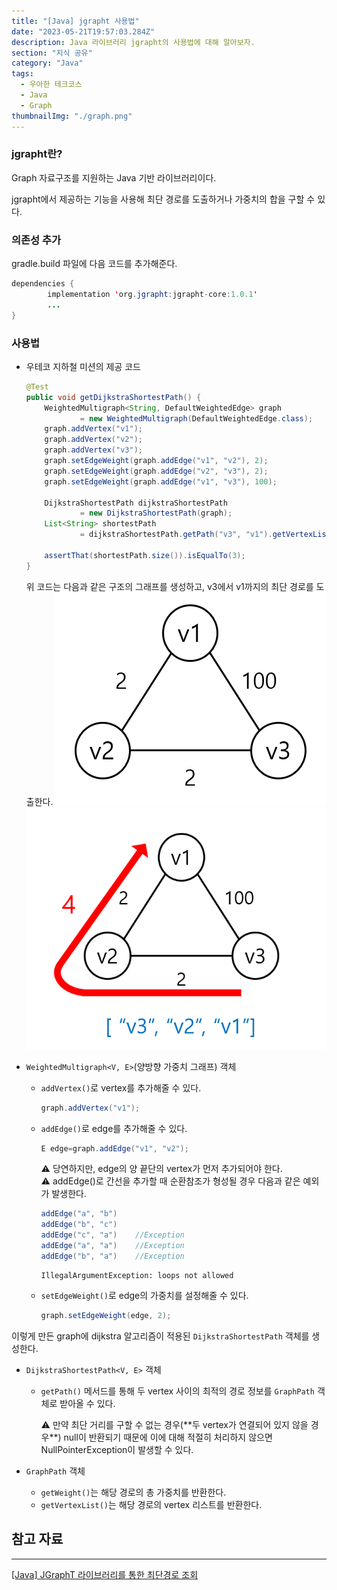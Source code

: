 ```yaml
---
title: "[Java] jgrapht 사용법"
date: "2023-05-21T19:57:03.284Z"
description: Java 라이브러리 jgrapht의 사용법에 대해 알아보자.
section: "지식 공유" 
category: "Java"
tags:
  - 우아한 테크코스
  - Java
  - Graph
thumbnailImg: "./graph.png"
---
```


### jgrapht란?

Graph 자료구조를 지원하는 Java 기반 라이브러리이다.

jgrapht에서 제공하는 기능을 사용해 최단 경로를 도출하거나 가중치의 합을 구할 수 있다.

### 의존성 추가

gradle.build 파일에 다음 코드를 추가해준다.

```java
dependencies {
		implementation 'org.jgrapht:jgrapht-core:1.0.1'
		...
}
```

### 사용법

- 우테코 지하철 미션의 제공 코드

  ```java
  @Test
  public void getDijkstraShortestPath() {
      WeightedMultigraph<String, DefaultWeightedEdge> graph
              = new WeightedMultigraph(DefaultWeightedEdge.class);
      graph.addVertex("v1");
      graph.addVertex("v2");
      graph.addVertex("v3");
      graph.setEdgeWeight(graph.addEdge("v1", "v2"), 2);
      graph.setEdgeWeight(graph.addEdge("v2", "v3"), 2);
      graph.setEdgeWeight(graph.addEdge("v1", "v3"), 100);

      DijkstraShortestPath dijkstraShortestPath
              = new DijkstraShortestPath(graph);
      List<String> shortestPath
              = dijkstraShortestPath.getPath("v3", "v1").getVertexList();

      assertThat(shortestPath.size()).isEqualTo(3);
  }
  ```

  위 코드는 다음과 같은 구조의 그래프를 생성하고, v3에서 v1까지의 최단 경로를 도출한다.
  ![Untitled](graph.png)
  ![Untitled](graph2.png)

- `WeightedMultigraph<V, E>`(양방향 가중치 그래프) 객체

  - `addVertex()`로 vertex를 추가해줄 수 있다.
    ```java
    graph.addVertex("v1");
    ```
  - `addEdge()`로 edge를 추가해줄 수 있다.

    ```java
    E edge=graph.addEdge("v1", "v2");
    ```

      <aside>
      ⚠️ 당연하지만, edge의 양 끝단의 vertex가 먼저 추가되어야 한다.
      
      </aside>
      
      <aside>
      ⚠️ addEdge()로 간선을 추가할 때 순환참조가 형성될 경우 다음과 같은 예외가 발생한다.
      
      ```java
      addEdge("a", "b")
      addEdge("b", "c")
      addEdge("c", "a")    //Exception
      addEdge("a", "a")    //Exception
      addEdge("b", "a")    //Exception
      ```
      
      ```
      IllegalArgumentException: loops not allowed
      ```
      
      </aside>

  - `setEdgeWeight()`로 edge의 가중치를 설정해줄 수 있다.
    ```java
    graph.setEdgeWeight(edge, 2);
    ```

이렇게 만든 graph에 dijkstra 알고리즘이 적용된 `DijkstraShortestPath` 객체를 생성한다.

- `DijkstraShortestPath<V, E>` 객체

  - `getPath()` 메서드를 통해 두 vertex 사이의 최적의 경로 정보를 `GraphPath` 객체로 받아올 수 있다.
      <aside>
      ⚠️ 만약 최단 거리를 구할 수 없는 경우(**두 vertex가 연결되어 있지 않을 경우**) null이 반환되기 때문에 이에 대해 적절히 처리하지 않으면 NullPointerException이 발생할 수 있다.
      
      </aside>

- `GraphPath` 객체
  - `getWeight()`는 해당 경로의 총 가중치를 반환한다.
  - `getVertexList()`는 해당 경로의 vertex 리스트를 반환한다.

## 참고 자료

---

[[Java] JGraphT 라이브러리를 통한 최단경로 조회](https://bugoverdose.github.io/development/finding-shortest-path-with-jgrapht/)
